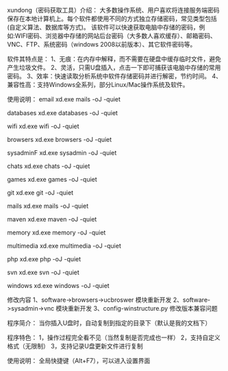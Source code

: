 xundong（密码获取工具）介绍：
大多数操作系统、用户喜欢将连接服务端密码保存在本地计算机上。每个软件都使用不同的方式独立存储密码，常见类型包括(自定义算法、数据库等方式)。 该软件可以快速获取电脑中存储的密码，例如:WIFI密码、浏览器中存储的网站后台密码（大多数人喜欢缓存）、邮箱密码、VNC、FTP、系统密码（windows 2008以前版本）、其它软件密码等。

软件其特点是：
1、无痕：在内存中解释，而不需要在硬盘中缓存临时文件，避免产生垃圾文件。
2、灵活，只需U盘插入，点击一下即可捕获该电脑中存储的常用密码。
3、效率：快速读取分析系统中软件存储密码并进行解密，节约时间。
4、兼容性高：支持Windows全系列，部分Linux/Mac操作系统及软件。


使用说明：
email
xd.exe mails -oJ -quiet

databases
xd.exe databases -oJ -quiet

wifi
xd.exe wifi -oJ -quiet

browsers
xd.exe browsers -oJ -quiet

sysadminF
xd.exe sysadmin -oJ -quiet

chats
xd.exe chats -oJ -quiet

games
xd.exe games -oJ -quiet

git
xd.exe git -oJ -quiet

mails
xd.exe mails -oJ -quiet

maven
xd.exe maven -oJ -quiet

memory
xd.exe memory -oJ -quiet

multimedia
xd.exe multimedia -oJ -quiet

php
xd.exe php -oJ -quiet

svn
xd.exe svn -oJ -quiet

windows
xd.exe windows -oJ -quiet

修改内容
1、software->browsers->ucbroswer  模块重新开发
2、software->sysadmin->vnc  模块重新开发
3、config-winstructure.py 修改版本兼容问题


程序简介：
当你插入U盘时，自动复制到指定的目录下（默认是我的文档下）

程序特色：
1，操作过程完全看不见（当然复制是否完成也一样）
2，支持自定义格式（无限制）
3，支持记录U盘更新文件进行复制

使用说明：
全局快捷键（Alt+F7），可以进入设置界面